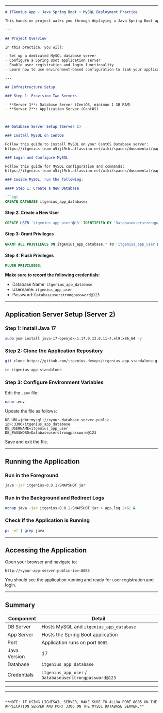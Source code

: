 

---

```markdown
# ITGenius App - Java Spring Boot + MySQL Deployment Practice

This hands-on project walks you through deploying a Java Spring Boot application connected to a MySQL database using two CentOS servers.

---

## Project Overview

In this practice, you will:

- Set up a dedicated MySQL database server
- Configure a Spring Boot application server
- Enable user registration and login functionality
- Learn how to use environment-based configuration to link your application with a database

---

## Infrastructure Setup

### Step 1: Provision Two Servers

- **Server 1**: Database Server (CentOS, minimum 1 GB RAM)
- **Server 2**: Application Server (CentOS)

---

## Database Server Setup (Server 1)

### Install MySQL on CentOS

Follow this guide to install MySQL on your CentOS Database server:  
https://itgenius-team-u5ijt9rh.atlassian.net/wiki/spaces/documentat/pages/14417929/CentOS+8

### Login and Configure MySQL

Follow this guide for MySQL configuration and commands:  
https://itgenius-team-u5ijt9rh.atlassian.net/wiki/spaces/documentat/pages/14319683/Commands+Practice

### Inside MySQL, run the following:

#### Step 1: Create a New Database

```sql
CREATE DATABASE itgenius_app_database;
```

#### Step 2: Create a New User

```sql
CREATE USER 'itgenius_app_user'@'%' IDENTIFIED BY 'Databaseuserstrongpassword@123';
```

#### Step 3: Grant Privileges

```sql
GRANT ALL PRIVILEGES ON itgenius_app_database.* TO 'itgenius_app_user'@'%';
```

#### Step 4: Flush Privileges

```sql
FLUSH PRIVILEGES;
```

**Make sure to record the following credentials:**

- Database Name: `itgenius_app_database`
- Username: `itgenius_app_user`
- Password: `Databaseuserstrongpassword@123`

---

## Application Server Setup (Server 2)

### Step 1: Install Java 17

```bash
sudo yum install java-17-openjdk-1:17.0.13.0.11-4.el9.x86_64 -y
```

### Step 2: Clone the Application Repository

```bash
git clone https://github.com/itgenius-devops/itgenius-app-standalone.git
```

```bash
cd itgenius-app-standalone
```

### Step 3: Configure Environment Variables

Edit the `.env` file:

```bash
nano .env
```

Update the file as follows:

```env
DB_URL=jdbc:mysql://<your-database-server-public-ip>:3306/itgenius_app_database
DB_USERNAME=itgenius_app_user
DB_PASSWORD=Databaseuserstrongpassword@123
```

Save and exit the file.

---

## Running the Application

### Run in the Foreground

```bash
java -jar itgenius-0.0.1-SNAPSHOT.jar
```

### Run in the Background and Redirect Logs

```bash
nohup java -jar itgenius-0.0.1-SNAPSHOT.jar > app.log 2>&1 &
```

### Check if the Application is Running

```bash
ps -ef | grep java
```

---

## Accessing the Application

Open your browser and navigate to:

```
http://<your-app-server-public-ip>:8085
```

You should see the application running and ready for user registration and login.

---

## Summary

| Component       | Detail                                        |
|-----------------|-----------------------------------------------|
| DB Server       | Hosts MySQL and `itgenius_app_database`       |
| App Server      | Hosts the Spring Boot application             |
| Port            | Application runs on port `8085`               |
| Java Version    | 17                                            |
| Database        | `itgenius_app_database`                       |
| Credentials     | `itgenius_app_user` / `Databaseuserstrongpassword@123` |

---



---
```

**NOTE: IF USING LIGHTSAIL SERVER, MAKE SURE TO ALLOW PORT 8085 ON THE APPLICATION SERVER AND PORT 3306 ON THE MYSQL DATABASE SERVER.**
